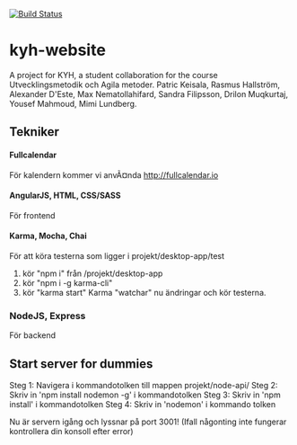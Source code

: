 [![Build Status](https://travis-ci.org/ElisFilipsson/kyh-website.svg?branch=development)](https://travis-ci.org/ElisFilipsson/kyh-website)

# kyh-website

A project for KYH, a student collaboration for the course Utvecklingsmetodik och Agila metoder. Patric Keisala, Rasmus Hallström, Alexander D'Este, Max Nematollahifard, Sandra Filipsson, Drilon Muqkurtaj, Yousef Mahmoud, Mimi Lundberg.

## Tekniker

#### Fullcalendar
För kalendern kommer vi anvÃ¤nda http://fullcalendar.io

#### AngularJS, HTML, CSS/SASS
För frontend

#### Karma, Mocha, Chai
För att köra testerna som ligger i projekt/desktop-app/test
1. kör "npm i" från /projekt/desktop-app
2. kör "npm i -g karma-cli"
3. kör "karma start"
Karma "watchar" nu ändringar och kör testerna.

### NodeJS, Express
För backend

## Start server  for dummies
Steg 1: Navigera i kommandotolken till mappen projekt/node-api/
Steg 2: Skriv in 'npm install nodemon -g' i kommandotolken
Steg 3: Skriv in 'npm install' i kommandotolken
Steg 4: Skriv in 'nodemon' i kommando tolken

Nu är servern igång och lyssnar på port 3001! 
(Ifall någonting inte fungerar kontrollera din konsoll efter error)
